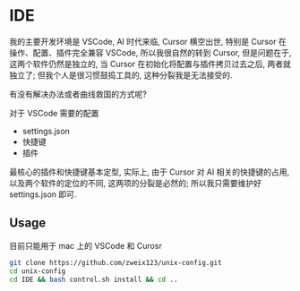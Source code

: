 # IDE

我的主要开发环境是 VSCode, AI 时代来临, Cursor 横空出世, 特别是 Cursor 在操作、配置、插件完全兼容 VSCode, 所以我很自然的转到 Cursor,
但是问题在于, 这两个软件仍然是独立的, 当 Cursor 在初始化将配置与插件拷贝过去之后, 两者就独立了;
但我个人是很习惯鼓捣工具的, 这种分裂我是无法接受的.

有没有解决办法或者曲线救国的方式呢?

对于 VSCode 需要的配置

- settings.json
- 快捷键
- 插件

最核心的插件和快捷键基本定型, 实际上, 由于 Cursor 对 AI 相关的快捷键的占用, 以及两个软件的定位的不同, 这两项的分裂是必然的;
所以我只需要维护好 settings.json 即可.

## Usage

目前只能用于 mac 上的 VSCode 和 Curosr

```bash
git clone https://github.com/zweix123/unix-config.git
cd unix-config
cd IDE && bash control.sh install && cd ..
```

